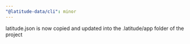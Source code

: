 ```yaml
---
"@latitude-data/cli": minor
---
```


latitude.json is now copied and updated into the .latitude/app folder of the project

